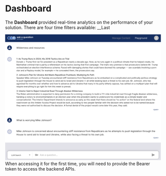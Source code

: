 # Dashboard

The __Dashboard__ provided real-time analytics on the performance of your solution. There
are four time filters available: __Last

![Playground Screenshot](./playground.png)
When accessing it for the first time, you will need to provide the Bearer token to access
the backend APIs.
